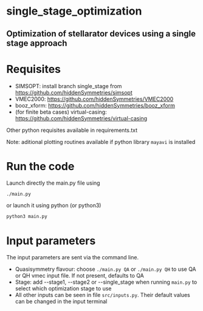 # single_stage_optimization
 Optimization of stellarator devices using a single stage approach
---
 # Requisites
 - SIMSOPT: install branch single_stage from https://github.com/hiddenSymmetries/simsopt
 - VMEC2000: https://github.com/hiddenSymmetries/VMEC2000
 - booz_xform: https://github.com/hiddenSymmetries/booz_xform
 - (for finite beta cases) virtual-casing: https://github.com/hiddenSymmetries/virtual-casing
  
Other python requisites available in requirements.txt

Note: aditional plotting routines available if python library `mayavi` is installed

# Run the code
Launch directly the main.py file using

`./main.py`

or launch it using python (or python3)

`python3 main.py`

# Input parameters
The input parameters are sent via the command line.

- Quasisymmetry flavour: choose `./main.py QA` or `./main.py QH` to use QA or QH vmec input file. If not present, defaults to QA
- Stage: add --stage1, --stage2 or --single_stage when running `main.py` to select which optimization stage to use
- All other inputs can be seen in file `src/inputs.py`. Their default values can be changed in the input terminal